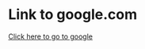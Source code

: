 <html>
	<head>
	</head>
	<body>
		<h1>Link to google.com</h1>
		<a href="https://www.google.co.in">Click here to go to google</a>
	</body>
</html>

